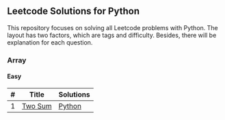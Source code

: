 ## Leetcode Solutions for Python

This repository focuses on solving all Leetcode problems with Python. The layout has two factors, which are tags and
difficulty. Besides, there will be explanation for each question.

### Array

#### Easy

| #   | Title                                             | Solutions                               |
| --- | ------------------------------------------------- | --------------------------------------- |
| 1   | [Two Sum](https://leetcode.com/problems/two-sum/) | [Python](Array_Easy/Two_Sum/readme.md) |
